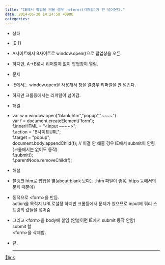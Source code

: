 ```yaml
---
title: "IE에서 팝업을 띄울 경우 referer(리퍼럴)가 안 넘어온다."
date: 2014-06-30 14:24:50 +0900
categories: 
---
```

  

- 상태
- IE 11
- A사이트에서 B사이트로 window.open()으로 팝업창을 오픈.
- 하지만, A-&gt;B로시 리퍼럴이 없이 팝업창이 열림.

- 문제
- IE에서는 window.open을 사용해서 창을 열경우 리퍼럴을 안 넘긴다.
- 하지만 크롬등에서는 리퍼럴이 넘어감.


- 해결
- var w = window.open("blank.htm","popup","~~~~")  
var f = document.createElement('form');  
f.innerHTML = "&lt;input ~~~~&gt;";  
f.action = "B사이트URL";  
f.target = "popup";  
document.body.appendChild(f); // 이걸 안 해줄 경우 IE에서 submit이 안됨(크롬에서는 없어도 동작)  
f.submit();  
f.parentNode.removeChild(f);
- 해설
- 블랭크 htm로 팝업을 엶(about:blank 보다는 .htm 파일이 좋음. https 등에서의 문제 때문에)
- 동적으로 &lt;form&gt;을 만듬.  
action을 목적지 URL로설정 하지만 크롬등에서 문제가 있으므로 input에 쿼리 스트링의 값들을 넣어줌
- 그리고 &lt;form&gt;을 body에 붙임 (안붙이면 IE에서 submit 동작 안함)  
submit 함  
&lt;form&gt;을 삭제함.
- 끝.



  


  ***
[🔗link](http://www.mins01.com/mh/tech/read/888)